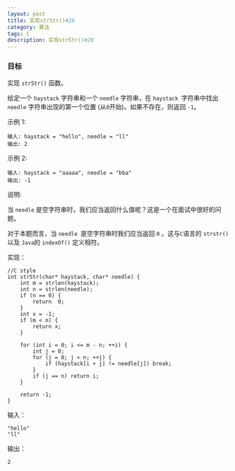 ```yaml
---
layout: post
title: 实现strStr()#28
category: 算法
tags: C
description: 实现strStr()#28
--- 
```

### 目标
实现 `strStr()` 函数。

给定一个 `haystack` 字符串和一个 `needle` 字符串，在 `haystack `字符串中找出 `needle` 字符串出现的第一个位置 (从`0`开始)。如果不存在，则返回  `-1`。

示例 1:

	输入: haystack = "hello", needle = "ll"
	输出: 2
	
示例 2:

	输入: haystack = "aaaaa", needle = "bba"
	输出: -1
	
说明:

当 `needle` 是空字符串时，我们应当返回什么值呢？这是一个在面试中很好的问题。

对于本题而言，当 `needle `是空字符串时我们应当返回 `0` 。这与`C`语言的 `strstr()` 以及 `Java`的 `indexOf()` 定义相符。



实现：

	//C style
	int strStr(char* haystack, char* needle) {
	    int m = strlen(haystack);
	    int n = strlen(needle);
	    if (n == 0) {
	        return  0;
	    }
	    int x = -1;
	    if (m < n) {
	        return x;
	    }
	    
	    for (int i = 0; i <= m - n; ++i) {
	        int j = 0;
	        for (j = 0; j < n; ++j) {
	            if (haystack[i + j] != needle[j]) break;
	        }
	        if (j == n) return i;
	    }
	
	    return -1;
	}
	
输入：
	
	"hello"
	"ll"

输出：

	2
